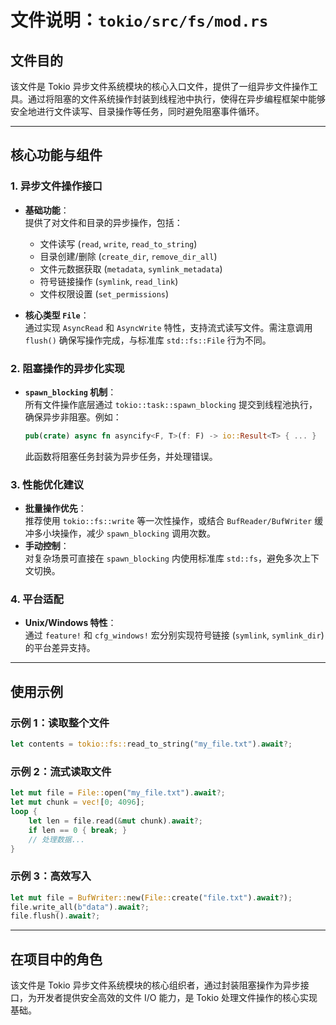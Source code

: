 # 文件说明：`tokio/src/fs/mod.rs`

## 文件目的  
该文件是 Tokio 异步文件系统模块的核心入口文件，提供了一组异步文件操作工具。通过将阻塞的文件系统操作封装到线程池中执行，使得在异步编程框架中能够安全地进行文件读写、目录操作等任务，同时避免阻塞事件循环。

---

## 核心功能与组件  

### 1. **异步文件操作接口**
- **基础功能**：  
  提供了对文件和目录的异步操作，包括：
  - 文件读写 (`read`, `write`, `read_to_string`)
  - 目录创建/删除 (`create_dir`, `remove_dir_all`)
  - 文件元数据获取 (`metadata`, `symlink_metadata`)
  - 符号链接操作 (`symlink`, `read_link`)
  - 文件权限设置 (`set_permissions`)

- **核心类型 `File`**：  
  通过实现 `AsyncRead` 和 `AsyncWrite` 特性，支持流式读写文件。需注意调用 `flush()` 确保写操作完成，与标准库 `std::fs::File` 行为不同。

### 2. **阻塞操作的异步化实现**
- **`spawn_blocking` 机制**：  
  所有文件操作底层通过 `tokio::task::spawn_blocking` 提交到线程池执行，确保异步非阻塞。例如：
  ```rust
  pub(crate) async fn asyncify<F, T>(f: F) -> io::Result<T> { ... }
  ```
  此函数将阻塞任务封装为异步任务，并处理错误。

### 3. **性能优化建议**
- **批量操作优先**：  
  推荐使用 `tokio::fs::write` 等一次性操作，或结合 `BufReader/BufWriter` 缓冲多小块操作，减少 `spawn_blocking` 调用次数。
- **手动控制**：  
  对复杂场景可直接在 `spawn_blocking` 内使用标准库 `std::fs`，避免多次上下文切换。

### 4. **平台适配**
- **Unix/Windows 特性**：  
  通过 `feature!` 和 `cfg_windows!` 宏分别实现符号链接 (`symlink`, `symlink_dir`) 的平台差异支持。

---

## 使用示例  
### 示例 1：读取整个文件  
```rust
let contents = tokio::fs::read_to_string("my_file.txt").await?;
```

### 示例 2：流式读取文件  
```rust
let mut file = File::open("my_file.txt").await?;
let mut chunk = vec![0; 4096];
loop {
    let len = file.read(&mut chunk).await?;
    if len == 0 { break; }
    // 处理数据...
}
```

### 示例 3：高效写入  
```rust
let mut file = BufWriter::new(File::create("file.txt").await?);
file.write_all(b"data").await?;
file.flush().await?;
```

---

## 在项目中的角色  
该文件是 Tokio 异步文件系统模块的核心组织者，通过封装阻塞操作为异步接口，为开发者提供安全高效的文件 I/O 能力，是 Tokio 处理文件操作的核心实现基础。
